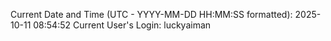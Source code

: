 Current Date and Time (UTC - YYYY-MM-DD HH:MM:SS formatted): 2025-10-11 08:54:52
Current User's Login: luckyaiman
